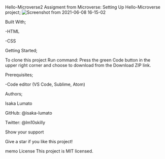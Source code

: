 Hello-Microverse2
Assigment from Microverse: Setting Up Hello-Microverse project;
![Screenshot from 2021-06-08 16-15-02](https://user-images.githubusercontent.com/75973193/121197707-33780100-c87a-11eb-8429-b78f1811c014.png)

Built With;

-HTML

-CSS

Getting Started;

To clone this project Run command: Press the green Code button in the upper right corner and choose to download from the Download ZIP link.

Prerequisites;

-Code editor (VS Code, Sublime, Atom)

Authors;

Isaka Lumato

GitHub: @isaka-lumato

Twitter: @lm10skilly

Show your support

Give a star if you like this project!

memo License
This project is MIT licensed.
